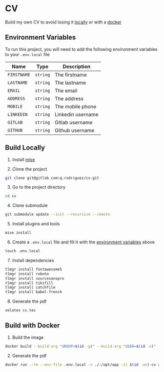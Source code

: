 
# CV

Build my own CV to avoid losing it [locally](#build-locally) or with a [docker](#build-with-docker)

## Environment Variables

To run this project, you will need to add the following environment variables to your `.env.local` file

| Name        | Type     | Description       |
| ----------- | -------- | ----------------- |
| `FIRSTNAME` | `string` | The firstname     |
| `LASTNAME`  | `string` | The lastname      |
| `EMAIL`     | `string` | The email         |
| `ADDRESS`   | `string` | The address       |
| `MOBILE`    | `string` | The mobile phone  |
| `LINKEDIN`  | `string` | Linkedin username |
| `GITLAB`    | `string` | Gitlab username   |
| `GITHUB`    | `string` | Github username   |

## Build Locally

1. Install [mise](https://mise.jdx.dev/getting-started.html)

2. Clone the project
```bash
git clone git@gitlab.com:q.rodriguez/cv.git
```

3. Go to the project directory
```bash
cd cv
```

4. Clone submodule
```bash
git submodule update --init --recursive --remote
```

5. Install plugins and tools
```bash
mise install
```

6. Create a `.env.local` file and fill it with the [environment variables](#environment-variables) above
```bash
touch .env.local
```

7. Install dependencies
```bash
tlmgr install fontawesome5
tlmgr install roboto
tlmgr install sourcesanspro
tlmgr install tikzfill
tlmgr install catchfile
tlmgr install babel-french
```

8. Generate the pdf
```bash
xelatex cv.tex
```

## Build with Docker

1. Build the image
```bash
docker build --build-arg "GROUP=$(id -g)" --build-arg "USER=$(id -u)" -t $(id -un)-cv -q .
```

2. Generate the pdf
```bash
docker run --rm --env-file .env.local -v ./:/opt/app -it $(id -un)-cv xelatex cv.tex
```

